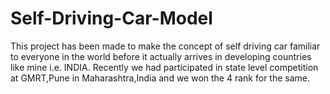 # Self-Driving-Car-Model
This project has been made to make the concept of self driving car familiar to everyone in the world before it actually arrives in developing countries like mine i.e. INDIA. Recently we had participated in state level competition at GMRT,Pune in Maharashtra,India and we won the 4 rank for the same. 
